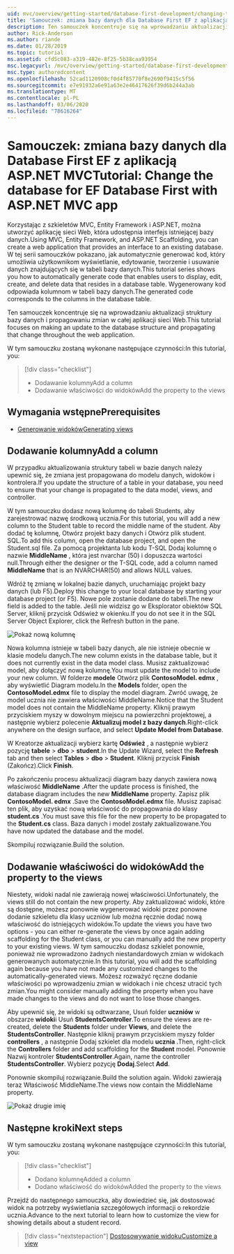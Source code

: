 ```yaml
---
uid: mvc/overview/getting-started/database-first-development/changing-the-database
title: 'Samouczek: zmiana bazy danych dla Database First EF z aplikacją ASP.NET MVC'
description: Ten samouczek koncentruje się na wprowadzaniu aktualizacji struktury bazy danych i propagowaniu zmian w całej aplikacji sieci Web.
author: Rick-Anderson
ms.author: riande
ms.date: 01/28/2019
ms.topic: tutorial
ms.assetid: cfd5c083-a319-482e-8f25-5b38caa93954
msc.legacyurl: /mvc/overview/getting-started/database-first-development/changing-the-database
msc.type: authoredcontent
ms.openlocfilehash: 52cad1120908cf0d4f85770f8e2690f9415c5f56
ms.sourcegitcommit: e7e91932a6e91a63e2e46417626f39d6b244a3ab
ms.translationtype: MT
ms.contentlocale: pl-PL
ms.lasthandoff: 03/06/2020
ms.locfileid: "78616264"
---
```

# <a name="tutorial-change-the-database-for-ef-database-first-with-aspnet-mvc-app"></a><span data-ttu-id="955a4-103">Samouczek: zmiana bazy danych dla Database First EF z aplikacją ASP.NET MVC</span><span class="sxs-lookup"><span data-stu-id="955a4-103">Tutorial: Change the database for EF Database First with ASP.NET MVC app</span></span>

<span data-ttu-id="955a4-104">Korzystając z szkieletów MVC, Entity Framework i ASP.NET, można utworzyć aplikację sieci Web, która udostępnia interfejs istniejącej bazy danych.</span><span class="sxs-lookup"><span data-stu-id="955a4-104">Using MVC, Entity Framework, and ASP.NET Scaffolding, you can create a web application that provides an interface to an existing database.</span></span> <span data-ttu-id="955a4-105">W tej serii samouczków pokazano, jak automatycznie generować kod, który umożliwia użytkownikom wyświetlanie, edytowanie, tworzenie i usuwanie danych znajdujących się w tabeli bazy danych.</span><span class="sxs-lookup"><span data-stu-id="955a4-105">This tutorial series shows you how to automatically generate code that enables users to display, edit, create, and delete data that resides in a database table.</span></span> <span data-ttu-id="955a4-106">Wygenerowany kod odpowiada kolumnom w tabeli bazy danych.</span><span class="sxs-lookup"><span data-stu-id="955a4-106">The generated code corresponds to the columns in the database table.</span></span>

<span data-ttu-id="955a4-107">Ten samouczek koncentruje się na wprowadzaniu aktualizacji struktury bazy danych i propagowaniu zmian w całej aplikacji sieci Web.</span><span class="sxs-lookup"><span data-stu-id="955a4-107">This tutorial focuses on making an update to the database structure and propagating that change throughout the web application.</span></span>

<span data-ttu-id="955a4-108">W tym samouczku zostaną wykonane następujące czynności:</span><span class="sxs-lookup"><span data-stu-id="955a4-108">In this tutorial, you:</span></span>

> [!div class="checklist"]
> * <span data-ttu-id="955a4-109">Dodawanie kolumny</span><span class="sxs-lookup"><span data-stu-id="955a4-109">Add a column</span></span>
> * <span data-ttu-id="955a4-110">Dodawanie właściwości do widoków</span><span class="sxs-lookup"><span data-stu-id="955a4-110">Add the property to the views</span></span>

## <a name="prerequisites"></a><span data-ttu-id="955a4-111">Wymagania wstępne</span><span class="sxs-lookup"><span data-stu-id="955a4-111">Prerequisites</span></span>

* [<span data-ttu-id="955a4-112">Generowanie widoków</span><span class="sxs-lookup"><span data-stu-id="955a4-112">Generating views</span></span>](generating-views.md)

## <a name="add-a-column"></a><span data-ttu-id="955a4-113">Dodawanie kolumny</span><span class="sxs-lookup"><span data-stu-id="955a4-113">Add a column</span></span>

<span data-ttu-id="955a4-114">W przypadku aktualizowania struktury tabeli w bazie danych należy upewnić się, że zmiana jest propagowana do modelu danych, widoków i kontrolera.</span><span class="sxs-lookup"><span data-stu-id="955a4-114">If you update the structure of a table in your database, you need to ensure that your change is propagated to the data model, views, and controller.</span></span>

<span data-ttu-id="955a4-115">W tym samouczku dodasz nową kolumnę do tabeli Students, aby zarejestrować nazwę środkową ucznia.</span><span class="sxs-lookup"><span data-stu-id="955a4-115">For this tutorial, you will add a new column to the Student table to record the middle name of the student.</span></span> <span data-ttu-id="955a4-116">Aby dodać tę kolumnę, Otwórz projekt bazy danych i Otwórz plik student. SQL.</span><span class="sxs-lookup"><span data-stu-id="955a4-116">To add this column, open the database project, and open the Student.sql file.</span></span> <span data-ttu-id="955a4-117">Za pomocą projektanta lub kodu T-SQL Dodaj kolumnę o nazwie **MiddleName** , która jest nvarchar (50) i dopuszcza wartości null.</span><span class="sxs-lookup"><span data-stu-id="955a4-117">Through either the designer or the T-SQL code, add a column named **MiddleName** that is an NVARCHAR(50) and allows NULL values.</span></span>

<span data-ttu-id="955a4-118">Wdróż tę zmianę w lokalnej bazie danych, uruchamiając projekt bazy danych (lub F5).</span><span class="sxs-lookup"><span data-stu-id="955a4-118">Deploy this change to your local database by starting your database project (or F5).</span></span> <span data-ttu-id="955a4-119">Nowe pole zostanie dodane do tabeli.</span><span class="sxs-lookup"><span data-stu-id="955a4-119">The new field is added to the table.</span></span> <span data-ttu-id="955a4-120">Jeśli nie widzisz go w Eksplorator obiektów SQL Server, kliknij przycisk Odśwież w okienku.</span><span class="sxs-lookup"><span data-stu-id="955a4-120">If you do not see it in the SQL Server Object Explorer, click the Refresh button in the pane.</span></span>

![Pokaż nową kolumnę](changing-the-database/_static/image2.png)

<span data-ttu-id="955a4-122">Nowa kolumna istnieje w tabeli bazy danych, ale nie istnieje obecnie w klasie modelu danych.</span><span class="sxs-lookup"><span data-stu-id="955a4-122">The new column exists in the database table, but it does not currently exist in the data model class.</span></span> <span data-ttu-id="955a4-123">Musisz zaktualizować model, aby dołączyć nową kolumnę.</span><span class="sxs-lookup"><span data-stu-id="955a4-123">You must update the model to include your new column.</span></span> <span data-ttu-id="955a4-124">W folderze **modele** Otwórz plik **ContosoModel. edmx** , aby wyświetlić Diagram modelu.</span><span class="sxs-lookup"><span data-stu-id="955a4-124">In the **Models** folder, open the **ContosoModel.edmx** file to display the model diagram.</span></span> <span data-ttu-id="955a4-125">Zwróć uwagę, że model ucznia nie zawiera właściwości MiddleName.</span><span class="sxs-lookup"><span data-stu-id="955a4-125">Notice that the Student model does not contain the MiddleName property.</span></span> <span data-ttu-id="955a4-126">Kliknij prawym przyciskiem myszy w dowolnym miejscu na powierzchni projektowej, a następnie wybierz polecenie **Aktualizuj model z bazy danych**.</span><span class="sxs-lookup"><span data-stu-id="955a4-126">Right-click anywhere on the design surface, and select **Update Model from Database**.</span></span>

<span data-ttu-id="955a4-127">W Kreatorze aktualizacji wybierz kartę **Odśwież** , a następnie wybierz pozycję **tabele** > **dbo** > **student**.</span><span class="sxs-lookup"><span data-stu-id="955a4-127">In the Update Wizard, select the **Refresh** tab and then select **Tables** > **dbo** > **Student**.</span></span> <span data-ttu-id="955a4-128">Kliknij przycisk **Finish** (Zakończ).</span><span class="sxs-lookup"><span data-stu-id="955a4-128">Click **Finish**.</span></span>

<span data-ttu-id="955a4-129">Po zakończeniu procesu aktualizacji diagram bazy danych zawiera nową właściwość **MiddleName** .</span><span class="sxs-lookup"><span data-stu-id="955a4-129">After the update process is finished, the database diagram includes the new **MiddleName** property.</span></span> <span data-ttu-id="955a4-130">Zapisz plik **ContosoModel. edmx** .</span><span class="sxs-lookup"><span data-stu-id="955a4-130">Save the **ContosoModel.edmx** file.</span></span> <span data-ttu-id="955a4-131">Musisz zapisać ten plik, aby uzyskać nową właściwość do propagowania do klasy **student.cs** .</span><span class="sxs-lookup"><span data-stu-id="955a4-131">You must save this file for the new property to be propagated to the **Student.cs** class.</span></span> <span data-ttu-id="955a4-132">Baza danych i model zostały zaktualizowane.</span><span class="sxs-lookup"><span data-stu-id="955a4-132">You have now updated the database and the model.</span></span>

<span data-ttu-id="955a4-133">Skompiluj rozwiązanie.</span><span class="sxs-lookup"><span data-stu-id="955a4-133">Build the solution.</span></span>

## <a name="add-the-property-to-the-views"></a><span data-ttu-id="955a4-134">Dodawanie właściwości do widoków</span><span class="sxs-lookup"><span data-stu-id="955a4-134">Add the property to the views</span></span>

<span data-ttu-id="955a4-135">Niestety, widoki nadal nie zawierają nowej właściwości.</span><span class="sxs-lookup"><span data-stu-id="955a4-135">Unfortunately, the views still do not contain the new property.</span></span> <span data-ttu-id="955a4-136">Aby zaktualizować widoki, które są dostępne, możesz ponownie wygenerować widoki przez ponowne dodanie szkieletu dla klasy uczniów lub można ręcznie dodać nową właściwość do istniejących widoków.</span><span class="sxs-lookup"><span data-stu-id="955a4-136">To update the views you have two options - you can either re-generate the views by once again adding scaffolding for the Student class, or you can manually add the new property to your existing views.</span></span> <span data-ttu-id="955a4-137">W tym samouczku dodasz szkielet ponownie, ponieważ nie wprowadzono żadnych niestandardowych zmian w widokach generowanych automatycznie.</span><span class="sxs-lookup"><span data-stu-id="955a4-137">In this tutorial, you will add the scaffolding again because you have not made any customized changes to the automatically-generated views.</span></span> <span data-ttu-id="955a4-138">Możesz rozważyć ręczne dodanie właściwości po wprowadzeniu zmian w widokach i nie chcesz utracić tych zmian.</span><span class="sxs-lookup"><span data-stu-id="955a4-138">You might consider manually adding the property when you have made changes to the views and do not want to lose those changes.</span></span>

<span data-ttu-id="955a4-139">Aby upewnić się, że widoki są odtwarzane, Usuń folder **uczniów** w obszarze **widoki**i Usuń **StudentsController**.</span><span class="sxs-lookup"><span data-stu-id="955a4-139">To ensure the views are re-created, delete the **Students** folder under **Views**, and delete the **StudentsController**.</span></span> <span data-ttu-id="955a4-140">Następnie kliknij prawym przyciskiem myszy folder **controllers** , a następnie Dodaj szkielet dla modelu **ucznia** .</span><span class="sxs-lookup"><span data-stu-id="955a4-140">Then, right-click the **Controllers** folder and add scaffolding for the **Student** model.</span></span> <span data-ttu-id="955a4-141">Ponownie Nazwij kontroler **StudentsController**.</span><span class="sxs-lookup"><span data-stu-id="955a4-141">Again, name the controller **StudentsController**.</span></span> <span data-ttu-id="955a4-142">Wybierz pozycję **Dodaj**.</span><span class="sxs-lookup"><span data-stu-id="955a4-142">Select **Add**.</span></span>

<span data-ttu-id="955a4-143">Ponownie skompiluj rozwiązanie.</span><span class="sxs-lookup"><span data-stu-id="955a4-143">Build the solution again.</span></span> <span data-ttu-id="955a4-144">Widoki zawierają teraz Właściwość MiddleName.</span><span class="sxs-lookup"><span data-stu-id="955a4-144">The views now contain the MiddleName property.</span></span>

![Pokaż drugie imię](changing-the-database/_static/image5.png)

## <a name="next-steps"></a><span data-ttu-id="955a4-146">Następne kroki</span><span class="sxs-lookup"><span data-stu-id="955a4-146">Next steps</span></span>

<span data-ttu-id="955a4-147">W tym samouczku zostaną wykonane następujące czynności:</span><span class="sxs-lookup"><span data-stu-id="955a4-147">In this tutorial, you:</span></span>

> [!div class="checklist"]
> * <span data-ttu-id="955a4-148">Dodano kolumnę</span><span class="sxs-lookup"><span data-stu-id="955a4-148">Added a column</span></span>
> * <span data-ttu-id="955a4-149">Dodano właściwość do widoków</span><span class="sxs-lookup"><span data-stu-id="955a4-149">Added the property to the views</span></span>

<span data-ttu-id="955a4-150">Przejdź do następnego samouczka, aby dowiedzieć się, jak dostosować widok na potrzeby wyświetlania szczegółowych informacji o rekordzie ucznia.</span><span class="sxs-lookup"><span data-stu-id="955a4-150">Advance to the next tutorial to learn how to customize the view for showing details about a student record.</span></span>
> [!div class="nextstepaction"]
> [<span data-ttu-id="955a4-151">Dostosowywanie widoku</span><span class="sxs-lookup"><span data-stu-id="955a4-151">Customize a view</span></span>](customizing-a-view.md)